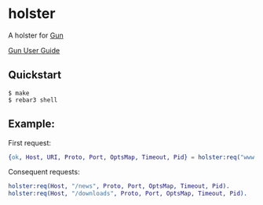 # holster
A holster for [Gun](https://github.com/ninenines/gun)

[Gun User Guide](https://ninenines.eu/docs/en/gun/1.3/guide/)

## Quickstart

```
$ make
$ rebar3 shell
```

## Example:

First request:
```Erlang
{ok, Host, URI, Proto, Port, OptsMap, Timeout, Pid} = holster:req("www.erlang.org", "/").
```

Consequent requests:
```Erlang
holster:req(Host, "/news", Proto, Port, OptsMap, Timeout, Pid).
holster:req(Host, "/downloads", Proto, Port, OptsMap, Timeout, Pid).
```
